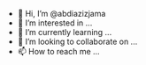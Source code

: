 - 👋 Hi, I’m @abdiazizjama
- 👀 I’m interested in ...
- 🌱 I’m currently learning ...
- 💞️ I’m looking to collaborate on ...
- 📫 How to reach me ...

<!---
abdiazizjama/abdiazizjama is a ✨ special ✨ repository because its `README.md` (this file) appears on your GitHub profile.
You can click the Preview link to take a look at your changes.
--->
